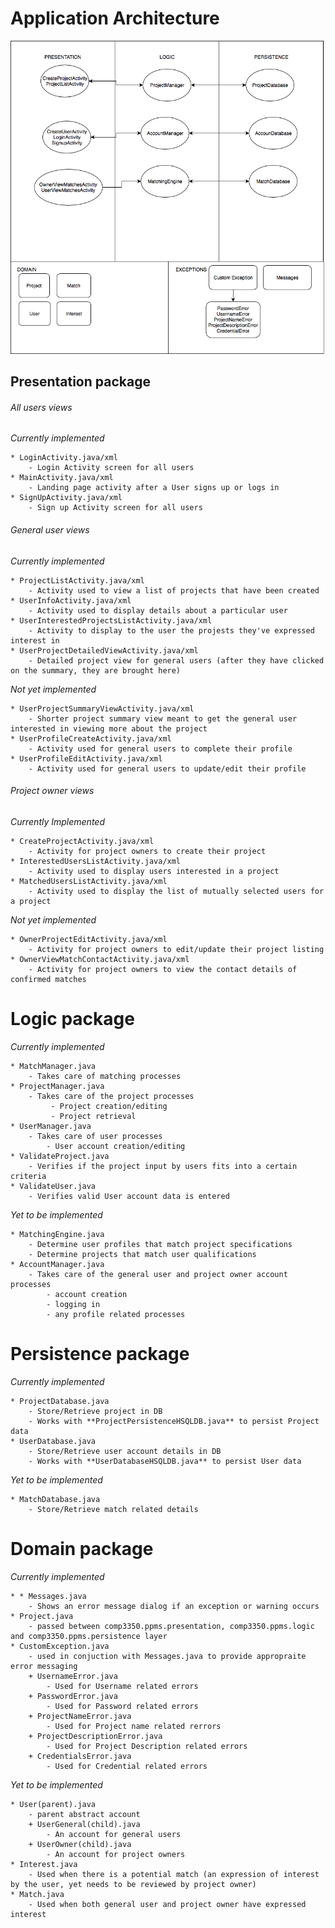 # __Application Architecture__  

![Image of achritecture diagram](/ApplicationArchitecture.png)

##   Presentation package  

###### All users views  
        
*Currently implemented*  

    * LoginActivity.java/xml
        - Login Activity screen for all users   
    * MainActivity.java/xml
        - Landing page activity after a User signs up or logs in
    * SignUpActivity.java/xml  
        - Sign up Activity screen for all users
    
###### General user views  
*Currently implemented*  

    * ProjectListActivity.java/xml
        - Activity used to view a list of projects that have been created
    * UserInfoActivity.java/xml
        - Activity used to display details about a particular user
    * UserInterestedProjectsListActivity.java/xml
        - Activity to display to the user the projests they've expressed interest in
    * UserProjectDetailedViewActivity.java/xml
        - Detailed project view for general users (after they have clicked on the summary, they are brought here)

*Not yet implemented*  

    * UserProjectSummaryViewActivity.java/xml  
        - Shorter project summary view meant to get the general user interested in viewing more about the project  
    * UserProfileCreateActivity.java/xml
        - Activity used for general users to complete their profile
    * UserProfileEditActivity.java/xml
        - Activity used for general users to update/edit their profile
        
###### Project owner views  
*Currently Implemented*  

    * CreateProjectActivity.java/xml 
        - Activity for project owners to create their project  
    * InterestedUsersListActivity.java/xml
        - Activity used to display users interested in a project
    * MatchedUsersListActivity.java/xml
        - Activity used to display the list of mutually selected users for a project

*Not yet implemented*  

    * OwnerProjectEditActivity.java/xml
        - Activity for project owners to edit/update their project listing
    * OwnerViewMatchContactActivity.java/xml
        - Activity for project owners to view the contact details of confirmed matches  
    
# Logic package  
*Currently implemented*  

    * MatchManager.java
        - Takes care of matching processes
    * ProjectManager.java  
        - Takes care of the project processes
             - Project creation/editing
             - Project retrieval
    * UserManager.java
        - Takes care of user processes
            - User account creation/editing
    * ValidateProject.java
        - Verifies if the project input by users fits into a certain criteria
    * ValidateUser.java
        - Verifies valid User account data is entered
*Yet to be implemented*

    * MatchingEngine.java  
        - Determine user profiles that match project specifications  
        - Determine projects that match user qualifications  
    * AccountManager.java  
        - Takes care of the general user and project owner account processes
            - account creation
            - logging in
            - any profile related processes
# Persistence package 
*Currently implemented*  

    * ProjectDatabase.java
        - Store/Retrieve project in DB 
        - Works with **ProjectPersistenceHSQLDB.java** to persist Project data
    * UserDatabase.java  
        - Store/Retrieve user account details in DB  
        - Works with **UserDatabaseHSQLDB.java** to persist User data
*Yet to be implemented*

    * MatchDatabase.java
        - Store/Retrieve match related details
# Domain package  
*Currently implemented*

    * * Messages.java
        - Shows an error message dialog if an exception or warning occurs
    * Project.java  
        - passed between comp3350.ppms.presentation, comp3350.ppms.logic and comp3350.ppms.persistence layer
    * CustomException.java
        - used in conjuction with Messages.java to provide appropraite error messaging
        + UsernameError.java
            - Used for Username related errors
        + PasswordError.java
            - Used for Password related errors
        + ProjectNameError.java
            - Used for Project name related rerrors
        + ProjectDescriptionError.java
            - Used for Project Description related errors
        + CredentialsError.java
            - Used for Credential related errors
*Yet to be implemented*  

    * User(parent).java  
        - parent abstract account  
        + UserGeneral(child).java  
            - An account for general users  
        + UserOwner(child).java  
            - An account for project owners  
    * Interest.java  
        - Used when there is a potential match (an expression of interest by the user, yet needs to be reviewed by project owner)  
    * Match.java  
        - Used when both general user and project owner have expressed interest  

